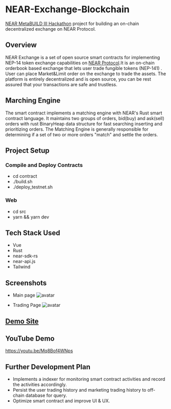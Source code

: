 # NEAR-Exchange-Blockchain

[NEAR MetaBUILD III Hackathon](https://metabuild.devpost.com/?ref_feature=challenge&ref_medium=discover) project for building an on-chain decentralized exchange on NEAR Protocol.

## Overview
 NEAR Exchange is a set of open source smart contracts for implementing NEP-14 token exchange capabilities on [NEAR Protocol](https://near.org).It is an on-chain orderbook based exchange that lets user trade fungible tokens (NEP-141) . User can place Market&Limit order on the exchange to trade the assets. The platform is entirely decentralized and is open source, you can be rest assured that your transactions are safe and trustless.


## Marching Engine
The smart contract implements a matching engine with NEAR's Rust smart contract language. It maintains two groups of orders, bid(buy) and ask(sell) orders with rust BinaryHeap data structure for fast searching inserting and prioritizing orders. The Matching Engine is generally responsible for determining if a set of two or more orders "match" and settle the orders.


## Project Setup 
### Compile and Deploy Contracts 
- cd contract
- ./build.sh
- ./deploy_testnet.sh


### Web
- cd src
- yarn && yarn dev
  
## Tech Stack Used
 - Vue
 - Rust
 - near-sdk-rs
 - near-api.js
 - Tailwind

## Screenshots
- Main page
![avatar](https://d112y698adiu2z.cloudfront.net/photos/production/software_photos/002/310/491/datas/original.jpg)

- Trading Page
![avatar](https://d112y698adiu2z.cloudfront.net/photos/production/software_photos/002/310/718/datas/original.jpg)



## [Demo Site](http://47.240.61.73//)


## YouTube Demo

https://youtu.be/Mq8Bof4WNps


## Further Development Plan
- Implements a indexer for monitoring smart contract activities and record the activities accordingly.
- Persist the user trading history and marketing trading history to off-chain database for query.
- Optimize smart contract and improve UI & UX.  



